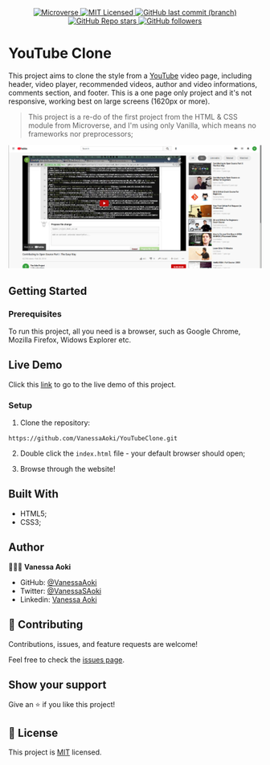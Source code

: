 <p align="center">
  <a href="https://www.microverse.org/">
    <img alt="Microverse" src="https://img.shields.io/badge/-Microverse-blueviolet?style=flat-square">
  </a>
  <a href="https://github.com/VanessaAoki/YouTubeClone/blob/main/LICENSE">
    <img alt="MIT Licensed" src="https://img.shields.io/github/license/VanessaAoki/YouTubeClone?style=flat-square">
  </a>
  <a href="https://github.com/VanessaAoki/YouTubeClone">
    <img alt="GitHub last commit (branch)" src="https://img.shields.io/github/last-commit/VanessaAoki/YouTubeClone/feature?color=blue&style=flat-square">
  </a>
  <a href="https://github.com/VanessaAoki/YouTubeClone">
    <img alt="GitHub Repo stars" src="https://img.shields.io/github/stars/VanessaAoki/YouTubeClone?color=pink&label=%E2%98%85%20stars%20&style=flat-square">
  </a>
  <a href="https://github.com/VanessaAoki">
    <img alt="GitHub followers" src="https://img.shields.io/github/followers/VanessaAoki?color=yellow&logo=github&style=flat-square">
  </a>
</p>

# YouTube Clone
This project aims to clone the style from a [YouTube](https://www.youtube.com) video page, including header, video player, recommended videos, author and video informations, comments section, and footer. This is a one page only project and it's not responsive, working best on large screens (1620px or more).

> This project is a re-do of the first project from the HTML & CSS module from Microverse, and I'm using only Vanilla, which means no frameworks nor preprocessors;

![screenshot](./assets/images/screenshot.png)

## Getting Started

### Prerequisites
To run this project, all you need is a browser, such as Google Chrome, Mozilla Firefox, Widows Explorer etc.

## Live Demo

Click this [link](https://rawcdn.githack.com/VanessaAoki/YouTubeClone/886d46f81ac5f0ccb4e3fe89cb9b4341a7443393/index.html) to go to the live demo of this project.

### Setup

1. Clone the repository:
```
https://github.com/VanessaAoki/YouTubeClone.git
```
2. Double click the `index.html` file - your default browser should open;

3. Browse through the website!


## Built With

- HTML5;
- CSS3;

## Author

👩🏼‍💻 **Vanessa Aoki**

- GitHub: [@VanessaAoki](https://github.com/VanessaAoki)
- Twitter: [@VanessaSAoki](https://twitter.com/VanessaSAoki)
- Linkedin: [Vanessa Aoki](https://www.linkedin.com/in/vanessasaoki/)


## 🤝 Contributing

Contributions, issues, and feature requests are welcome!

Feel free to check the [issues page](https://github.com/VanessaAoki/YouTubeClone/issues).


## Show your support

Give an ⭐️ if you like this project!


## 📝 License

This project is [MIT](./LICENSE) licensed.
